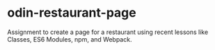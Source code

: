 # odin-restaurant-page
Assignment to create a page for a restaurant using recent lessons like Classes, ES6 Modules, npm, and Webpack.
